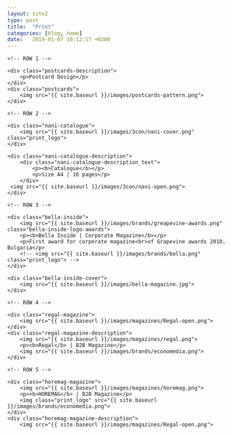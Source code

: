 ```yaml
---
layout: site2
type: post
title:  "Print"
categories: [blog, home]
date:   2019-01-07 10:12:17 +0200
---
```


<div class="print-grid">

	<!-- ROW 1 -->

	<div class="postcards-description">
		<p>Postcard Design</p>
	</div>
	<div class="postcards">
		<img src="{{ site.baseurl }}/images/postcards-pattern.png">
	</div>

	<!-- ROW 2 -->

	<div class="nani-catalogue">
		<img src="{{ site.baseurl }}/images/3con/nani-cover.png" class="print_logo">
	</div>

	<div class="nani-catalogue-description">
		<div class="nani-catalogue-description_text">
			<p><b>Catalogue</b></p>
			<p>Size A4 | 16 pages</p>
		</div>
	 <img src="{{ site.baseurl }}/images/3con/nani-open.png">
	</div>

	<!-- ROW 3 -->

	<div class="bella-inside">
		<img src="{{ site.baseurl }}/images/brands/greapevine-awards.png" class="bella-inside-logo-awards">
		<p><b>Bella Inside | Corporate Magazine</b></p>
		<p>First award for corporate magazine<br>of Grapevine awards 2010, Bulgaria</p>
		<!-- <img src="{{ site.baseurl }}/images/brands/bella.png" class="print_logo"> -->
	</div>

	<div class="bella-inside-cover">
		<img src="{{ site.baseurl }}/images/bella-magazine.jpg">
	</div>

	<!-- ROW 4 -->

	<div class="regal-magazine">
		<img src="{{ site.baseurl }}/images/magazines/Regal-open.png">
	</div>
	<div class="regal-magazine-description">
		<img src="{{ site.baseurl }}/images/magazines/regal.png">
		<p><b>Regal</b> | B2B Magazine</p>
		<img src="{{ site.baseurl }}/images/brands/economedia.png">
	</div>

	<!-- ROW 5 -->

	<div class="horemag-magazine">
		<img src="{{ site.baseurl }}/images/magazines/horemag.png">
		<p><b>HOREMAG</b> | B2B Magazine</p>
		<img class="print_logo" src="{{ site.baseurl }}/images/brands/economedia.png">
	</div>
	<div class="horemag-magazine-description">
		<img src="{{ site.baseurl }}/images/magazines/Regal-open.png">
 </div>
</div>
</div>
